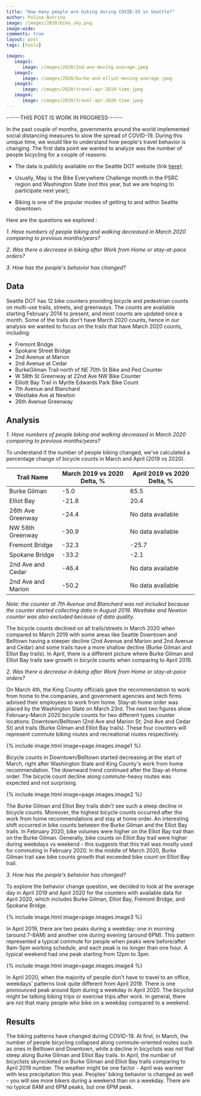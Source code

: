```yaml
---
title: "How many people are biking during COVID-19 in Seattle?"
author: Polina Butrina
image: /images/2020/bike_sky.png
image-wide:
comments: true
layout: post
tags: [tools]

images:
   image1:
      image: /images/2020/2nd-ave-moving-average.jpeg
   image2:
      image: /images/2020/burke-and-elliot-moving-average.jpeg
   image3:
      image: /images/2020/travel-apr-2019-time.jpeg
   image4:
      image: /images/2020/travel-apr-2020-time.jpeg
---
```

------THIS POST IS WORK IN PROGRESS------

In the past couple of months, governments around the world implemented social distancing measures to slow the spread of COVID-19. During this unique time, we would like to understand how people's travel behavior is changing.
The first data point we wanted to analyze was the number of people bicycling for a couple of reasons: 


 * The data is publicly available on the Seattle DOT website (link [here](https://www.seattle.gov/transportation/projects-and-programs/programs/bike-program/bike-counters));

 * Usually, May is the Bike Everywhere Challenge month in the PSRC region and Washington State (not this year, but we are hoping to participate next year); 

 * Biking is one of the popular modes of getting to and within Seattle downtown.


Here are the questions we explored :

  *1.	Have numbers of people biking and walking decreased in March 2020 comparing to previous months/years?*

  *2.	Was there a decrease in biking after Work from Home or stay-at-pace orders?*

  *3.	How has the people's behavior has changed?*


## Data


Seattle DOT has 12 bike counters providing bicycle and pedestrian counts on multi-use trails, streets, and greenways. The counts are available starting February 2014 to present, and most counts are updated once a month. Some of the trails don't have March 2020 counts, hence in our analysis we wanted to focus on the trails that have March 2020 counts, including:


*	Fremont Bridge 
*	Spokane Street Bridge
*	2nd Avenue at Marion
*	2nd Avenue at Cedar
*	BurkeGilman Trail north of NE 70th St Bike and Ped Counter
*	W 58th St Greenway at 22nd Ave NW Bike Counter
*	Elliott Bay Trail in Myrtle Edwards Park Bike Count
*	7th Avenue and Blanchard
*	Westlake Ave at Newton
*	26th Avenue Greenway

## Analysis


*1.	Have numbers of people biking and walking decreased in March 2020 comparing to previous months/years?*

To understand if the number of people biking changed, we've calculated a percentage change of bicycle counts in March and April (2019 vs 2020).

|    Trail Name            |    March 2019 vs 2020 Delta, %    |    April 2019 vs 2020 Delta, %    |
|--------------------------|-----------------------------------|-----------------------------------|
|    Burke Gilman          |    -5.0                           |    65.5                           |
|    Elliot Bay            |    -21.8                          |    20.4                           |
|    26th Ave Greenway     |    -24.4                          |    No data available              |
|    NW 58th Greenway      |    -30.9                          |    No data available              |
|    Fremont Bridge        |    -32.3                          |    -25.7                          |
|    Spokane Bridge        |    -33.2                          |    -2.1                           |
|    2nd Ave and Cedar     |    -46.4                          |    No data available              |
|    2nd Ave and Marion    |    -50.2                          |    No data available              |

*Note: the counter at 7th Avenue and Blanchard was not included because the counter started collecting data in August 2019. Westlake and Newton counter was also excluded because of data quality.*

The bicycle counts declined on all trails/streets in March 2020 when compared to March 2019 with some areas like Seattle Downtown and Belltown having a steeper decline (2nd Avenue and Marion and 2nd Avenue and Cedar) and some trails have a more shallow decline (Burke Gilman and Elliot Bay trails). In April, there is a different picture where Burke Gilman and Elliot Bay trails saw growth in bicycle counts when comparing to April 2019.

*2.	Was there a decrease in biking after Work from Home or stay-at-pace orders?*

On March 4th, the King County officials gave the recommendation to work from home to the companies, and government agencies and tech firms advised their employees to work from home. Stay-at-home order was placed by the Washington State on March 23rd.
The next two figures show February-March 2020 bicycle counts for two different types counter locations: Downtown/Belltown (2nd Ave and Marion St; 2nd Ave and Cedar St) and trails (Burke Gilman and Elliot Bay trails). These four counters will represent commute biking routes and recreational routes respectively. 


{% include image.html image=page.images.image1 %}



Bicycle counts in Downtown/Belltown started decreasing at the start of March, right after Washington State and King County's work from home recommendation. The downward trend continued after the Stay-at-Home order. The bicycle count decline along commute-heavy routes was expected and not surprising. 


{% include image.html image=page.images.image2 %}


The Burke Gilman and Elliot Bey trails didn't see such a steep decline in bicycle counts. Moreover, the highest bicycle counts occurred after the work from home recommendations and stay at home order. 
An interesting shift occurred in bike counts between the Burke Gilman and the Elliot Bay trails. In February 2020, bike volumes were higher on the Elliot Bay trail than on the Burke Gilman. Generally, bike counts on Elliot Bay trail were higher during weekdays vs weekend - this suggests that this trail was mostly used for commuting in February 2020. In the middle of March 2020, Burke Gilman trail saw bike counts growth that exceeded bike count on Elliot Bay trail.


*3.	How has the people's behavior has changed?*

To explore the behavior change question, we decided to look at the average day in April 2019 and April 2020 for the counters with available data for April 2020, which includes Burke Gilman, Elliot Bay, Fremont Bridge, and Spokane Bridge.

{% include image.html image=page.images.image3 %}

In April 2019, there are two peaks during a weekday: one in morning (around 7-8AM) and another one during evening (around 6PM). This pattern represented a typical commute for people when peaks were before/after 9am-5pm working schedule, and each peak is no longer than one hour. A typical weekend had one peak starting from 12pm to 3pm. 

{% include image.html image=page.images.image4 %}


In April 2020, when the majority of people don't have to travel to an office, weekdays' patterns look quite different from April 2019. There is one pronounced peak around 6pm during a weekday in April 2020. The bicyclist might be talking biking trips or exercise trips after work. In general, there are not that many people who bike on a weekday compared to a weekend. 


## Results


The biking patterns have changed during COVID-19. At first, in March, the number of people bicycling collapsed along commute-oriented routes such as ones in Belltown and Downtown, while a decline in bicyclists was not that steep along Burke Gilman and Elliot Bay trails. In April, the number of bicyclists skyrocketed on Burke Gilman and Elliot Bay trails comparing to April 2019 number. The weather might be one factor - April was warmer with less precipitation this year.
Peoples' biking behavior is changed as well - you will see more bikers during a weekend than on a weekday. There are no typical 8AM and 6PM peaks, but one 6PM peak. 



